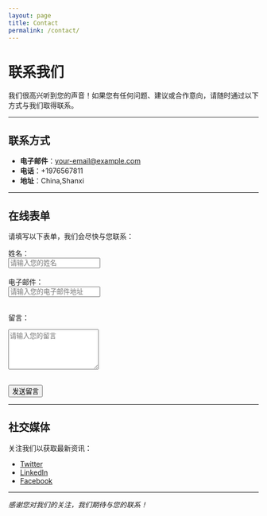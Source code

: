 ```yaml
---
layout: page
title: Contact
permalink: /contact/
---
```


# 联系我们

我们很高兴听到您的声音！如果您有任何问题、建议或合作意向，请随时通过以下方式与我们取得联系。

---

## 联系方式

- **电子邮件**：[your-email@example.com](mailto:your-email@example.com)  
- **电话**：+1976567811  
- **地址**：China,Shanxi  

---

## 在线表单

请填写以下表单，我们会尽快与您联系：

<form action="https://formspree.io/f/your-form-id" method="POST">
  <label for="name">姓名：</label><br>
  <input type="text" id="name" name="name" placeholder="请输入您的姓名" required><br><br>
  <label for="email">电子邮件：</label><br>
  <input type="email" id="email" name="_replyto" placeholder="请输入您的电子邮件地址" required><br><br>

  <label for="message">留言：</label><br>
  <textarea id="message" name="message" placeholder="请输入您的留言" rows="5" required></textarea><br><br>

  <button type="submit">发送留言</button>
</form>

---

## 社交媒体

关注我们以获取最新资讯：
- [Twitter](https://twitter.com/yourprofile)
- [LinkedIn](https://linkedin.com/in/yourprofile)
- [Facebook](https://facebook.com/yourprofile)

---

_感谢您对我们的关注，我们期待与您的联系！_

